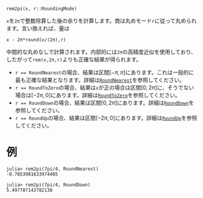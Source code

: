 ```
rem2pi(x, r::RoundingMode)
```

`x`を`2π`で整数除算した後の余りを計算します。商は丸めモード`r`に従って丸められます。言い換えれば、量は

```
x - 2π*round(x/(2π),r)
```

中間的な丸めなしで計算されます。内部的には`2π`の高精度近似を使用しており、したがって`rem(x,2π,r)`よりも正確な結果が得られます。

  * `r == RoundNearest`の場合、結果は区間$[-π, π]$にあります。これは一般的に最も正確な結果となります。詳細は[`RoundNearest`](@ref)を参照してください。
  * `r == RoundToZero`の場合、結果は`x`が正の場合は区間$[0, 2π]$に、そうでない場合は$[-2π, 0]$にあります。詳細は[`RoundToZero`](@ref)を参照してください。
  * `r == RoundDown`の場合、結果は区間$[0, 2π]$にあります。詳細は[`RoundDown`](@ref)を参照してください。
  * `r == RoundUp`の場合、結果は区間$[-2π, 0]$にあります。詳細は[`RoundUp`](@ref)を参照してください。

# 例

```jldoctest
julia> rem2pi(7pi/4, RoundNearest)
-0.7853981633974485

julia> rem2pi(7pi/4, RoundDown)
5.497787143782138
```
